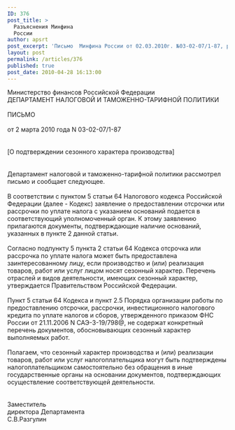 ```yaml
---
ID: 376
post_title: >
  Разъяснения Минфина
  России
author: apsrt
post_excerpt: 'Письмо  Минфина России от 02.03.2010г. №03-02-07/1-87, разъясняющее возможность  предоставления транспортным  организациям, работы или услуги  которых носят сезонный характер, отсрочки или  рассрочки по уплате налога.'
layout: post
permalink: /articles/376
published: true
post_date: 2010-04-28 16:13:00
---
```

Министерство финансов Российской Федерации<br />
ДЕПАРТАМЕНТ НАЛОГОВОЙ И ТАМОЖЕННО-ТАРИФНОЙ ПОЛИТИКИ<br />
<br />
ПИСЬМО<br />
<br />
от 2 марта 2010 года N 03-02-07/1-87<br />
<br />
<br />
[О подтверждении сезонного характера производства] <br />
     <br />
     <br />
     Департамент налоговой и таможенно-тарифной политики рассмотрел письмо и сообщает следующее.<br />
     <br />
     В соответствии с пунктом 5 статьи 64 Налогового кодекса Российской Федерации (далее - Кодекс) заявление о предоставлении отсрочки или рассрочки по уплате налога с указанием оснований подается в соответствующий уполномоченный орган. К этому заявлению прилагаются документы, подтверждающие наличие оснований, указанных в пункте 2 данной статьи.<br />
     <br />
     Согласно подпункту 5 пункта 2 статьи 64 Кодекса отсрочка или рассрочка по уплате налога может быть предоставлена заинтересованному лицу, если производство и (или) реализация товаров, работ или услуг лицом носят сезонный характер. Перечень отраслей и видов деятельности, имеющих сезонный характер, утверждается Правительством Российской Федерации.<br />
     <br />
     Пункт 5 статьи 64 Кодекса и пункт 2.5 Порядка организации работы по предоставлению отсрочки, рассрочки, инвестиционного налогового кредита по уплате налогов и сборов, утвержденного приказом ФНС России от 21.11.2006 N САЭ-3-19/798@, не содержат конкретный перечень документов, обосновывающих сезонный характер выполняемых работ.<br />
     <br />
     Полагаем, что сезонный характер производства и (или) реализации товаров, работ или услуг налогоплательщика могут быть подтверждены налогоплательщиком самостоятельно без обращения в иные государственные органы на основании документов, подтверждающих осуществление соответствующей деятельности.<br />
     <br />
     <br />
Заместитель<br />
директора Департамента<br />
С.В.Разгулин